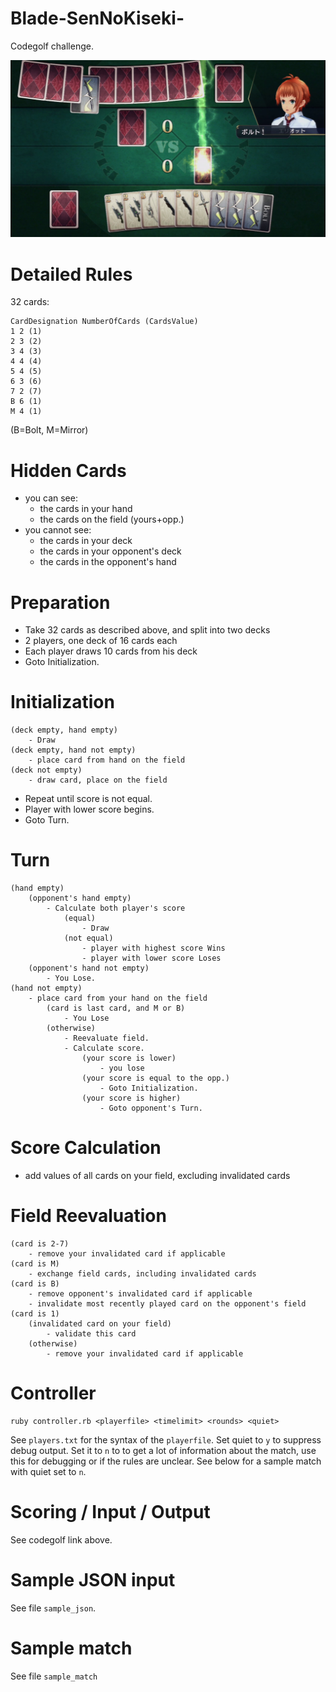 Blade-SenNoKiseki-
==================

Codegolf challenge.

![Image of Yaktocat](banner.png)

# Detailed Rules

32 cards:

    CardDesignation NumberOfCards (CardsValue)
    1 2 (1)
    2 3 (2)
    3 4 (3)
    4 4 (4)
    5 4 (5)
    6 3 (6)
    7 2 (7)
    B 6 (1)
    M 4 (1)

(B=Bolt, M=Mirror)


# Hidden Cards
 - you can see:
   - the cards in your hand
   - the cards on the field (yours+opp.)
 - you cannot see:
   - the cards in your deck
   - the cards in your opponent's deck
   - the cards in the opponent's hand


# Preparation

 - Take 32 cards as described above, and split into two decks
 - 2 players, one deck of 16 cards each
 - Each player draws 10 cards from his deck
 - Goto Initialization.

# Initialization

    (deck empty, hand empty)
        - Draw
    (deck empty, hand not empty)
        - place card from hand on the field
    (deck not empty)
        - draw card, place on the field
  
 - Repeat until score is not equal.
 - Player with lower score begins.
 - Goto Turn.

# Turn

    (hand empty)
        (opponent's hand empty)
            - Calculate both player's score
                (equal)
                    - Draw
                (not equal)
                    - player with highest score Wins
                    - player with lower score Loses
        (opponent's hand not empty)
            - You Lose.
    (hand not empty)
        - place card from your hand on the field
            (card is last card, and M or B)
                - You Lose
            (otherwise)
                - Reevaluate field.
                - Calculate score.
                    (your score is lower)
                        - you lose
                    (your score is equal to the opp.)
                        - Goto Initialization.
                    (your score is higher)
                        - Goto opponent's Turn.

# Score Calculation

 - add values of all cards on your field, excluding invalidated cards

# Field Reevaluation

    (card is 2-7)
        - remove your invalidated card if applicable
    (card is M)
        - exchange field cards, including invalidated cards
    (card is B)
        - remove opponent's invalidated card if applicable
        - invalidate most recently played card on the opponent's field
    (card is 1)
        (invalidated card on your field)
            - validate this card
        (otherwise)
            - remove your invalidated card if applicable
    
# Controller

    ruby controller.rb <playerfile> <timelimit> <rounds> <quiet>

See `players.txt` for the syntax of the `playerfile`. Set quiet to `y` to suppress debug output. Set it to `n` to to get a lot of information about the match, use this for debugging or if the rules are unclear. See below for a sample match with quiet set to `n`.

# Scoring / Input / Output

See codegolf link above.

# Sample JSON input

See file `sample_json`.

# Sample match

See file `sample_match`
